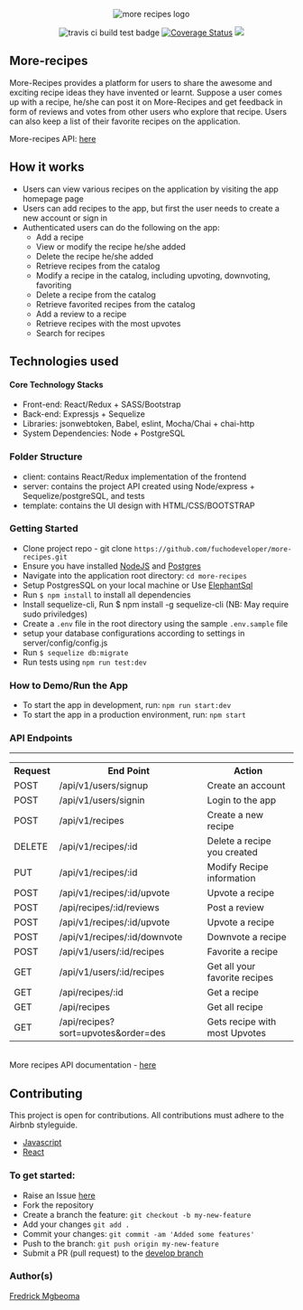 <p align="center">
    <img src="https://fuchodeveloper.github.io/assets/images/logo.png" alt='more recipes logo'/>
</p>

<p align="center">
    <img src="https://travis-ci.org/fuchodeveloper/more-recipes.svg?branch=develop" alt="travis ci build test badge" />
    <a href='https://coveralls.io/github/fuchodeveloper/more-recipes?branch=develop'><img src='https://coveralls.io/repos/github/fuchodeveloper/more-recipes/badge.svg?branch=develop' alt='Coverage Status' /></a>
    <a href="https://codeclimate.com/github/fuchodeveloper/more-recipes"><img src="https://codeclimate.com/github/fuchodeveloper/more-recipes/badges/gpa.svg" /></a>
</p>

## More-recipes 
More-Recipes provides a platform for users to share the awesome and exciting  recipe ideas they have invented or learnt.  Suppose a user comes up with a recipe,  he/she can post it on More-Recipes and  get feedback in form of reviews and votes from other users who explore that recipe. Users can also keep a list of their favorite recipes on the application.

More-recipes API: <a href="https://more-recipes-application.herokuapp.com">here</a>

## How it works 
* Users can view various recipes on the application by visiting the app homepage page
* Users can add recipes to the app, but first the user needs to create a new account or sign in
* Authenticated users can do the following on the app:
    * Add a recipe
    * View or modify the recipe he/she added
    * Delete the recipe he/she added
    * Retrieve recipes from the catalog
    * Modify a recipe in the catalog, including upvoting, downvoting, favoriting
    * Delete a recipe from the catalog
    * Retrieve favorited recipes from the catalog
    * Add a review to a recipe
    * Retrieve recipes with the most upvotes
    * Search for recipes
    

## Technologies used

#### Core Technology Stacks

* Front-end: React/Redux + SASS/Bootstrap
* Back-end: Expressjs + Sequelize
* Libraries: jsonwebtoken, Babel, eslint, Mocha/Chai + chai-http
* System Dependencies: Node + PostgreSQL

### Folder Structure

* client: contains React/Redux implementation of the frontend
* server: contains the project API created using Node/express + Sequelize/postgreSQL, and tests
* template: contains the UI design with HTML/CSS/BOOTSTRAP

### Getting Started

* Clone project repo - git clone `https://github.com/fuchodeveloper/more-recipes.git`
* Ensure you have installed [NodeJS](https://nodejs.org/en/) and [Postgres](https://www.postgresql.org/download/)
* Navigate into the application root directory: `cd more-recipes`
* Setup PostgresSQL on your local machine or Use [ElephantSql](https://www.elephantsql.com/)
* Run `$ npm install` to install all dependencies
* Install sequelize-cli, Run $ npm install -g sequelize-cli (NB: May require sudo priviledges)
* Create a `.env` file in the root directory using the sample `.env.sample` file
* setup your database configurations according to settings in server/config/config.js
* Run `$ sequelize db:migrate`
* Run tests using `npm run test:dev`

### How to Demo/Run the App

* To start the app in development, run: `npm run start:dev`
* To start the app in a production environment, run: `npm start`


<h3>API Endpoints</h3>
<hr>
<table>
  <tr>
      <th>Request</th>
      <th>End Point</th>
      <th>Action</th>
  </tr>
  <tr>
      <td>POST</td>
      <td>/api/v1/users/signup</td>
      <td>Create an account</td>
  </tr>
  <tr>
      <td>POST</td>
      <td>/api/v1/users/signin</td>
      <td>Login to the app</td>
  </tr>
  <tr>
      <td>POST</td>
      <td>/api/v1/recipes</td>
      <td>Create a new recipe</td>
  </tr>  
  <tr>
      <td>DELETE</td>
      <td>/api/v1/recipes/:id</td>
      <td>Delete a recipe you created</td>
  </tr>
  
  <tr>
      <td>PUT</td>
      <td>/api/v1/recipes/:id</td>
      <td>Modify Recipe information</td>
  </tr>
  
  <tr>
      <td>POST</td>
      <td>/api/v1/recipes/:id/upvote</td>
      <td>Upvote a recipe</td>
  </tr>
  <tr>
      <td>POST</td>
      <td>/api/recipes/:id/reviews </td>
      <td>Post a review</td>
  </tr>
  <tr>
      <td>POST</td>
      <td>/api/v1/recipes/:id/upvote</td>
      <td>Upvote a recipe</td>
  </tr>
  <tr>
      <td>POST</td>
      <td>/api/v1/recipes/:id/downvote</td>
      <td>Downvote a recipe</td>
  </tr>
  <tr>
      <td>POST</td>
      <td>/api/v1/users/:id/recipes</td>
      <td>Favorite a recipe</td>
  </tr>
   <tr>
      <td>GET</td>
      <td>/api/v1/users/:id/recipes</td>
      <td>Get all your favorite recipes</td>
  </tr>
    <tr>
      <td>GET</td>
      <td>/api/recipes/:id</td>
      <td>Get a recipe</td>
  </tr>
  <tr>
      <td>GET</td>
      <td>/api/recipes</td>
      <td>Get all recipe</td>
  </tr>
  <tr>
      <td>GET</td>
      <td>/api/recipes?sort=upvotes&order=des</td>
      <td>Gets recipe with most Upvotes</td>
  </tr>
</table>
<br/>
More recipes API documentation - <a href="https://more-recipes-application.herokuapp.com/api-docs">here</a>

## Contributing

This project is open for contributions. All contributions must adhere to the Airbnb styleguide.

* [Javascript](http://airbnb.io/javascript/)
* [React](https://github.com/airbnb/javascript/tree/master/react)

### To get started:

* Raise an Issue [here](https://github.com/fuchodeveloper/more-recipes/issues)
* Fork the repository
* Create a branch the feature: `git checkout -b my-new-feature`
* Add your changes `git add .`
* Commit your changes: `git commit -am 'Added some features'`
* Push to the branch: `git push origin my-new-feature`
* Submit a PR (pull request) to the [develop branch](https://github.com/fuchodeveloper/more-recipes/tree/develop)

### Author(s)

[Fredrick Mgbeoma](https://github.com/fuchodeveloper)